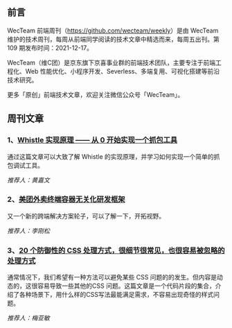 ## 前言

WecTeam 前端周刊（<https://github.com/wecteam/weekly>）是由 WecTeam 维护的技术周刊，每周从前端同学阅读的技术文章中精选而来，每周五出刊。第 109 期发布时间：2021-12-17。

WecTeam（维C团）是京东旗下京喜事业群的前端技术团队，主要专注于前端工程化、Web 性能优化、小程序开发、Severless、多端复用、可视化搭建等前沿技术研究。

更多「原创」前端技术文章，欢迎关注微信公众号「WecTeam」。

## 周刊文章

### 1、[Whistle 实现原理 —— 从 0 开始实现一个抓包工具](https://mp.weixin.qq.com/s/_MGh5MN7RY2coTblMUV6Yg)

通过这篇文章可以大致了解 Whistle 的实现原理，并学习如何实现一个简单的抓包调试工具。

*推荐人：黄嘉文*

### 2、[美团外卖终端容器无关化研发框架](https://zhuanlan.zhihu.com/p/440872971)

又一个新的跨端解决方案轮子，可以了解一下，开拓视野。

*推荐人：李刚松*

### 3、[20 个防御性的 CSS 处理方式，很细节很常见，也很容易被忽略的处理方式](https://mp.weixin.qq.com/s/DlmM7eZMh4w-4Savw_agEw)

通常情况下，我们希望有一种方法可以避免某些 CSS 问题的的发生。但内容是动态的，这很容易导致一些其他的CSS 问题。这篇文章是一个代码片段的集合，介绍了各种场景下，用什么样的CSS写法最能满足需求，不容易出现奇怪的样式问题。 

*推荐人：梅亚敏*

